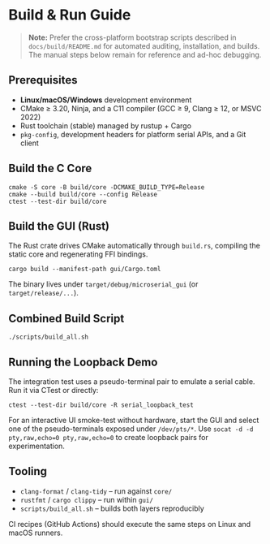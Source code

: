 # Build & Run Guide

> **Note:** Prefer the cross-platform bootstrap scripts described in `docs/build/README.md` for automated auditing, installation,
> and builds. The manual steps below remain for reference and ad-hoc debugging.

## Prerequisites

* **Linux/macOS/Windows** development environment
* CMake ≥ 3.20, Ninja, and a C11 compiler (GCC ≥ 9, Clang ≥ 12, or MSVC 2022)
* Rust toolchain (stable) managed by rustup + Cargo
* `pkg-config`, development headers for platform serial APIs, and a Git client

## Build the C Core

```
cmake -S core -B build/core -DCMAKE_BUILD_TYPE=Release
cmake --build build/core --config Release
ctest --test-dir build/core
```

## Build the GUI (Rust)

The Rust crate drives CMake automatically through `build.rs`, compiling the static core and regenerating FFI bindings.

```
cargo build --manifest-path gui/Cargo.toml
```

The binary lives under `target/debug/microserial_gui` (or `target/release/...`).

## Combined Build Script

```
./scripts/build_all.sh
```

## Running the Loopback Demo

The integration test uses a pseudo-terminal pair to emulate a serial cable. Run it via CTest or directly:

```
ctest --test-dir build/core -R serial_loopback_test
```

For an interactive UI smoke-test without hardware, start the GUI and select one of the pseudo-terminals exposed under `/dev/pts/*`. Use `socat -d -d pty,raw,echo=0 pty,raw,echo=0` to create loopback pairs for experimentation.

## Tooling

* `clang-format` / `clang-tidy` – run against `core/`
* `rustfmt` / `cargo clippy` – run within `gui/`
* `scripts/build_all.sh` – builds both layers reproducibly

CI recipes (GitHub Actions) should execute the same steps on Linux and macOS runners.
